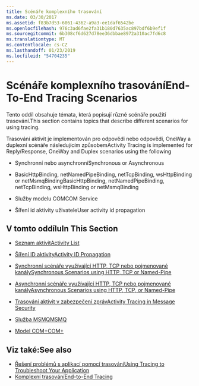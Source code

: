 ```yaml
---
title: Scénáře komplexního trasování
ms.date: 03/30/2017
ms.assetid: f83b7d53-6061-4362-a9a3-ee1daf6542be
ms.openlocfilehash: 976c3ad6fae2fa31b180d7635ac897bdf6b9ef1f
ms.sourcegitcommit: 6b308cf6d627d78ee36dbbae8972a310ac7fd6c8
ms.translationtype: MT
ms.contentlocale: cs-CZ
ms.lasthandoff: 01/23/2019
ms.locfileid: "54704235"
---
```

# <a name="end-to-end-tracing-scenarios"></a><span data-ttu-id="17a7f-102">Scénáře komplexního trasování</span><span class="sxs-lookup"><span data-stu-id="17a7f-102">End-To-End Tracing Scenarios</span></span>
<span data-ttu-id="17a7f-103">Tento oddíl obsahuje témata, která popisují různé scénáře použití trasování.</span><span class="sxs-lookup"><span data-stu-id="17a7f-103">This section contains topics that describe different scenarios for using tracing.</span></span>  
  
 <span data-ttu-id="17a7f-104">Trasování aktivit je implementován pro odpovědi nebo odpovědi, OneWay a duplexní scénáře následujícím způsobem</span><span class="sxs-lookup"><span data-stu-id="17a7f-104">Activity Tracing is implemented for Reply/Response, OneWay and Duplex scenarios using the following</span></span>  
  
-   <span data-ttu-id="17a7f-105">Synchronní nebo asynchronní</span><span class="sxs-lookup"><span data-stu-id="17a7f-105">Synchronous or Asynchronous</span></span>  
  
-   <span data-ttu-id="17a7f-106">BasicHttpBinding, netNamedPipeBinding, netTcpBinding, wsHttpBinding or netMsmqBinding</span><span class="sxs-lookup"><span data-stu-id="17a7f-106">BasicHttpBinding, netNamedPipeBinding, netTcpBinding, wsHttpBinding or netMsmqBinding</span></span>  
  
-   <span data-ttu-id="17a7f-107">Služby modelu COM</span><span class="sxs-lookup"><span data-stu-id="17a7f-107">COM Service</span></span>  
  
-   <span data-ttu-id="17a7f-108">Šíření id aktivity uživatele</span><span class="sxs-lookup"><span data-stu-id="17a7f-108">User activity id propagation</span></span>  
  
## <a name="in-this-section"></a><span data-ttu-id="17a7f-109">V tomto oddílu</span><span class="sxs-lookup"><span data-stu-id="17a7f-109">In This Section</span></span>  
  
-   [<span data-ttu-id="17a7f-110">Seznam aktivit</span><span class="sxs-lookup"><span data-stu-id="17a7f-110">Activity List</span></span>](../../../../../docs/framework/wcf/diagnostics/tracing/activity-list.md)  
  
-   [<span data-ttu-id="17a7f-111">Šíření ID aktivity</span><span class="sxs-lookup"><span data-stu-id="17a7f-111">Activity ID Propagation</span></span>](../../../../../docs/framework/wcf/diagnostics/tracing/activity-id-propagation.md)  
  
-   [<span data-ttu-id="17a7f-112">Synchronní scénáře využívající HTTP, TCP nebo pojmenované kanály</span><span class="sxs-lookup"><span data-stu-id="17a7f-112">Synchronous Scenarios using HTTP, TCP or Named-Pipe</span></span>](../../../../../docs/framework/wcf/diagnostics/tracing/synchronous-scenarios-using-http-tcp-or-named-pipe.md)  
  
-   [<span data-ttu-id="17a7f-113">Asynchronní scénáře využívající HTTP, TCP nebo pojmenované kanály</span><span class="sxs-lookup"><span data-stu-id="17a7f-113">Asynchronous Scenarios using HTTP, TCP, or Named-Pipe</span></span>](../../../../../docs/framework/wcf/diagnostics/tracing/asynchronous-scenarios-using-http-tcp-or-named-pipe.md)  
  
-   [<span data-ttu-id="17a7f-114">Trasování aktivit v zabezpečení zpráv</span><span class="sxs-lookup"><span data-stu-id="17a7f-114">Activity Tracing in Message Security</span></span>](../../../../../docs/framework/wcf/diagnostics/tracing/activity-tracing-in-message-security.md)  
  
-   [<span data-ttu-id="17a7f-115">Služba MSMQ</span><span class="sxs-lookup"><span data-stu-id="17a7f-115">MSMQ</span></span>](../../../../../docs/framework/wcf/diagnostics/tracing/msmq.md)  
  
-   [<span data-ttu-id="17a7f-116">Model COM+</span><span class="sxs-lookup"><span data-stu-id="17a7f-116">COM+</span></span>](../../../../../docs/framework/wcf/diagnostics/tracing/com.md)  
  
## <a name="see-also"></a><span data-ttu-id="17a7f-117">Viz také:</span><span class="sxs-lookup"><span data-stu-id="17a7f-117">See also</span></span>
- [<span data-ttu-id="17a7f-118">Řešení problémů s aplikací pomocí trasování</span><span class="sxs-lookup"><span data-stu-id="17a7f-118">Using Tracing to Troubleshoot Your Application</span></span>](../../../../../docs/framework/wcf/diagnostics/tracing/using-tracing-to-troubleshoot-your-application.md)
- [<span data-ttu-id="17a7f-119">Komplexní trasování</span><span class="sxs-lookup"><span data-stu-id="17a7f-119">End-to-End Tracing</span></span>](../../../../../docs/framework/wcf/diagnostics/tracing/end-to-end-tracing.md)

